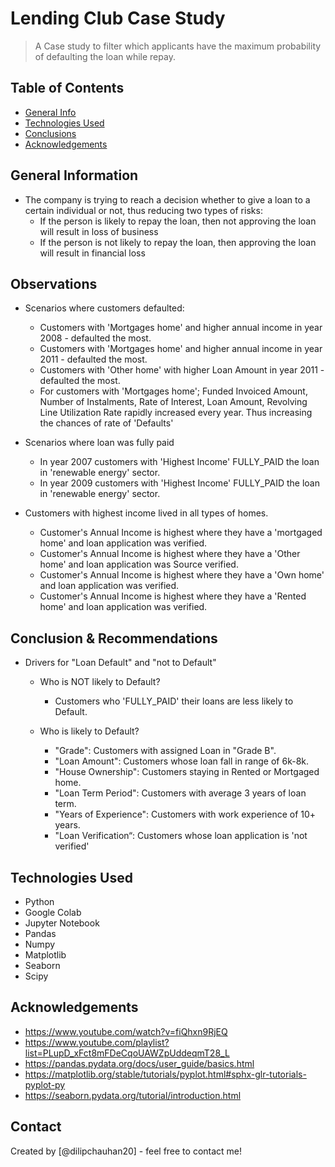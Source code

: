 # Lending Club Case Study
> A Case study to filter which applicants have the maximum probability of defaulting the loan while repay.

## Table of Contents
* [General Info](#general-information)
* [Technologies Used](#technologies-used)
* [Conclusions](#conclusions)
* [Acknowledgements](#acknowledgements)

## General Information
- The company is trying to reach a decision whether to give a loan to a certain individual or not, thus reducing two types of risks: 
    - If the person is likely to repay the loan, then not approving the loan will result in loss of business 
    - If the person is not likely to repay the loan, then approving the loan will result in financial loss 

## Observations
- Scenarios where customers defaulted:
    - Customers with 'Mortgages home' and higher annual income in year 2008 - defaulted the most.
    - Customers with 'Mortgages home' and higher annual income in year 2011 - defaulted the most.
    - Customers with 'Other home' with higher Loan Amount in year 2011 - defaulted the most.
    - For customers with 'Mortgages home'; Funded Invoiced Amount, Number of Instalments, Rate of Interest, Loan Amount, Revolving Line Utilization Rate rapidly increased every year. Thus increasing the chances of rate of 'Defaults'

- Scenarios where loan was fully paid
    - In year 2007 customers with 'Highest Income' FULLY_PAID the loan in 'renewable energy' sector.
    - In year 2009 customers with 'Highest Income' FULLY_PAID the loan in 'renewable energy' sector.

- Customers with highest income lived in all types of homes.
    - Customer's Annual Income is highest where they have a 'mortgaged home' and loan application was verified.
    - Customer's Annual Income is highest where they have a 'Other home' and loan application was Source verified.
    - Customer's Annual Income is highest where they have a 'Own home' and loan application was verified.
    - Customer's Annual Income is highest where they have a 'Rented home' and loan application was verified.
 



## Conclusion & Recommendations
- Drivers for "Loan Default" and "not to Default"
    - Who is NOT likely to Default?
        - Customers who 'FULLY_PAID' their loans are less likely to Default.
    
    - Who is likely to Default?
        - "Grade": Customers with assigned Loan in "Grade B".
        - "Loan Amount": Customers whose loan fall in range of 6k-8k.
        - "House Ownership": Customers staying in Rented or Mortgaged home.
        - "Loan Term Period": Customers with average 3 years of loan term.
        - "Years of Experience": Customers with work experience of 10+ years.
        - "Loan Verification“: Customers whose loan application is 'not verified'

## Technologies Used
- Python
- Google Colab
- Jupyter Notebook
- Pandas
- Numpy
- Matplotlib
- Seaborn
- Scipy

## Acknowledgements
- https://www.youtube.com/watch?v=fiQhxn9RjEQ
- https://www.youtube.com/playlist?list=PLupD_xFct8mFDeCqoUAWZpUddeqmT28_L
- https://pandas.pydata.org/docs/user_guide/basics.html
- https://matplotlib.org/stable/tutorials/pyplot.html#sphx-glr-tutorials-pyplot-py
- https://seaborn.pydata.org/tutorial/introduction.html



## Contact
Created by [@dilipchauhan20] - feel free to contact me!


<!-- You don't have to include all sections - just the one's relevant to your project -->
